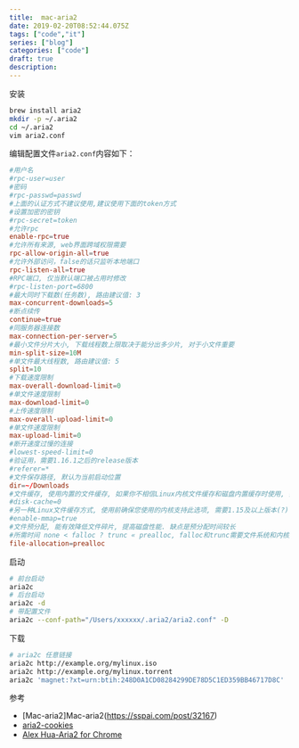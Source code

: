 ```yaml
---
title:  mac-aria2
date: 2019-02-20T08:52:44.075Z
tags: ["code","it"]
series: ["blog"]
categories: ["code"]
draft: true
description:
---
```


安装
```bash
brew install aria2
mkdir -p ~/.aria2
cd ~/.aria2
vim aria2.conf
```

编辑配置文件`aria2.conf`内容如下：
```pf.conf
#用户名
#rpc-user=user
#密码
#rpc-passwd=passwd
#上面的认证方式不建议使用,建议使用下面的token方式
#设置加密的密钥
#rpc-secret=token
#允许rpc
enable-rpc=true
#允许所有来源, web界面跨域权限需要
rpc-allow-origin-all=true
#允许外部访问，false的话只监听本地端口
rpc-listen-all=true
#RPC端口, 仅当默认端口被占用时修改
#rpc-listen-port=6800
#最大同时下载数(任务数), 路由建议值: 3
max-concurrent-downloads=5
#断点续传
continue=true
#同服务器连接数
max-connection-per-server=5
#最小文件分片大小, 下载线程数上限取决于能分出多少片, 对于小文件重要
min-split-size=10M
#单文件最大线程数, 路由建议值: 5
split=10
#下载速度限制
max-overall-download-limit=0
#单文件速度限制
max-download-limit=0
#上传速度限制
max-overall-upload-limit=0
#单文件速度限制
max-upload-limit=0
#断开速度过慢的连接
#lowest-speed-limit=0
#验证用，需要1.16.1之后的release版本
#referer=*
#文件保存路径, 默认为当前启动位置
dir=~/Downloads
#文件缓存, 使用内置的文件缓存, 如果你不相信Linux内核文件缓存和磁盘内置缓存时使用, 需要1.16及以上版本
#disk-cache=0
#另一种Linux文件缓存方式, 使用前确保您使用的内核支持此选项, 需要1.15及以上版本(?)
#enable-mmap=true
#文件预分配, 能有效降低文件碎片, 提高磁盘性能. 缺点是预分配时间较长
#所需时间 none < falloc ? trunc « prealloc, falloc和trunc需要文件系统和内核支持
file-allocation=prealloc
```

启动
```bash
# 前台启动
aria2c
# 后台启动
aria2c -d
# 带配置文件
aria2c --conf-path="/Users/xxxxxx/.aria2/aria2.conf" -D
```

下载
```bash
# aria2c 任意链接
aria2c http://example.org/mylinux.iso
aria2c http://example.org/mylinux.torrent
aria2c 'magnet:?xt=urn:btih:248D0A1CD08284299DE78D5C1ED359BB46717D8C'
```



参考  
- [Mac-aria2]Mac-aria2(https://sspai.com/post/32167)
- [aria2-cookies](https://www.yinquesiting.net/archives/109)
- [Alex Hua-Aria2 for Chrome](https://chrome.google.com/webstore/search/Aria2%20?hl=zh-CN)
